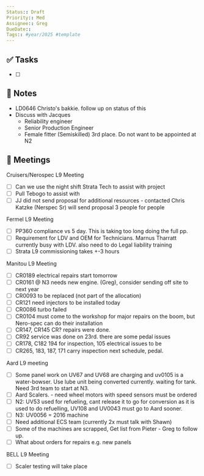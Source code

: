 ```yaml
---
Status:: Draft
Priority:: Med
Assignee:: Greg
DueDate:: 
Tags:: #year/2025 #template
---
```


## ✅ Tasks
- [ ]

## 📝 Notes
- LD0646 Christo's bakkie. follow up on status of this 
- Discuss with Jacques
	- Reliability engineer
	- Senior Production Engineer
	- Female fitter (Semiskilled) 3rd place. Do not want to be appointed at N2

## 📅 Meetings
Cruisers/Nerospec L9 Meeting
- [ ]  Can we use the night shift Strata Tech to assist with project
- [ ] Pull Tebogo to assist with 
- [ ] JJ did not send proposal for additional resources - contacted Chris Katzke (Nerspec Sr) will send proposal 3 people for people 

Fermel L9 Meeting
- [ ] PP360 compliance vs 5 day. This is taking too long doing the full pp.
- [ ] Requirement for LDV and OEM for Technicians. Marnus Tharratt currently busy with LDV. also need to do Legal liability training
- [ ] Strata L9 commissioning takes +-3 hours

Manitou L9 Meeting
- [ ] CR0189 electrical repairs start tomorrow
- [ ] CR0161 @ N3 needs new engine. (Greg), consider sending off site to next year
- [ ] CR0093 to be replaced (not part of the allocation)
- [ ] CR121 need injectors to be installed today
- [ ] CR0086 turbo failed 
- [ ] CR0104 must come to the workshop for major repairs on the boom, but Nero-spec can do their installation
- [ ] CR147, CR145 CR? repairs were done.
- [ ] CR92 service was done on 23rd. there are some pedal issues
- [ ] CR178, C182 194 for inspection, 105 electrical issues to be
- [ ] CR265, 183, 187, 171 carry inspection next schedule, pedal.

Aard L9 meeting
- [ ] Some panel work on UV67 and UV68 are charging and uv0105 is a water-bowser. Use lube unit being converted currently. waiting for tank. Need 3rd team to start at N3.
- [ ] Aard Scalers. - need wheel motors with speed sensors must be ordered
- [ ] N2: UV53 used for refueling, cant release it to go for conversion as it is used to do refuelling, UV108 and UV0043 must go to Aard sooner.
- [ ] N3: UV0056 = 2016 machine
- [ ] Need additional ECS team (currently 2x must talk with Shawn)
- [ ] Some of the machines are scrapped, Get list from Pieter - Greg to follow up.
- [ ] What about orders for repairs e.g. new panels

BELL L9 Meeting
- [ ] Scaler testing will take place 